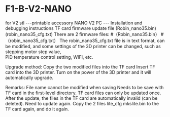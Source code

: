 # F1-B-V2-NANO
for V2 stl ---printable accessory
NANO V2 PC --- Installation and debugging instructions
TF card firmware update file (Robin_nano35.bin)(robin_nano35_cfg.txt)
There are 2 firmware files: #（Robin_nano35.bin） #（robin_nano35_cfg.txt） 
The robin_nano35_cfg.txt file is in text format,
can be modified, and some settings of the 3D printer can be changed, 
such as stepping motor step value,  
PID temperature control setting, WIFI, etc.

Upgrade method: 
Copy the two modified files into the TF card Insert TF card into the 3D printer. 
Turn on the power of the 3D printer and it will automatically upgrade.

Remarks: 
File name cannot be modified when saving Needs to be save with TF card in the first-level directory. 
TF card files can only be updated once. After the update, 
the files in the TF card are automatically invalid (can be deleted). 
Need to update again. 
Copy the 2 files lite_cfg mkslite.bin to the TF card again, and do it again.

